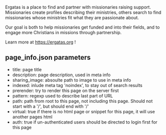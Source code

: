 
Ergatas is a place to find and partner with missionaries raising support. Missionaries create profiles describing their ministries, others search to find missionaries whose ministries fit what they are passionate about.

Our goal is both to help missionaries get funded and into their fields, and to engage more Christians in missions through partnership.

Learn more at https://ergatas.org !


page_info.json parameters
--------
- title: page title
- description: page description, used in meta info
- sharing_image:  absoulte path to image to use in meta info
- indexed: inlude meta tag 'noindex', to stay out of search results
- prerender: try to render this page on the server first
- pattern: regexp used to describe last part of URL
- path: path from root to this page, not including this page. Should not start with a '/', but should end with '/'
- virtual: true if there is no html page or snippet for this page, it will use another pages html
- auth: true if un-authenticated users should be directed to login first for this page